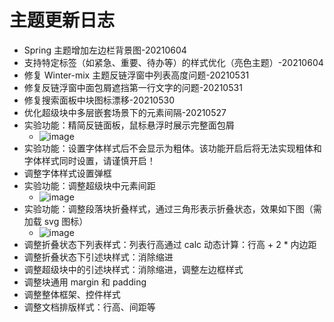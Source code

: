 # 主题更新日志

* Spring 主题增加左边栏背景图-20210604
* 支持特定标签（如紧急、重要、待办等）的样式优化（亮色主题）-20210604
* 修复 Winter-mix 主题反链浮窗中列表高度问题-20210531
* 修复反链浮窗中面包屑遮挡第一行文字的问题-20210531
* 修复搜索面板中块图标漂移-20210530
* 优化超级块中多层嵌套场景下的元素间隔-20210527
* 实验功能：精简反链面板，鼠标悬浮时展示完整面包屑
  * ![image](https://user-images.githubusercontent.com/6987229/119664308-c621a480-be65-11eb-95c3-655ad0760c65.png)
* 实验功能：设置字体样式后不会显示为粗体。该功能开启后将无法实现粗体和字体样式同时设置，请谨慎开启！
* 调整字体样式设置弹框
* 实验功能：调整超级块中元素间距
  * ![image](https://user-images.githubusercontent.com/6987229/119619381-82637680-be36-11eb-952c-3a5de1328100.png)
* 实验功能：调整段落块折叠样式，通过三角形表示折叠状态，效果如下图（需加载 svg 图标）
  * ![image](https://user-images.githubusercontent.com/6987229/119611910-dcac0980-be2d-11eb-8bb1-3593e71b4f6f.png)
* 调整折叠状态下列表样式：列表行高通过 calc 动态计算：行高 + 2 * 内边距
* 调整折叠状态下引述块样式：消除缩进
* 调整超级块中的引述块样式：消除缩进，调整左边框样式
* 调整块通用 margin 和 padding
* 调整整体框架、控件样式
* 调整文档排版样式：行高、间距等


